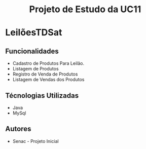 # <p align="center">Projeto de Estudo da UC11</p>
# LeilõesTDSat

## Funcionalidades
- Cadastro de Produtos Para Leilão.
- Listagem de Produtos
- Registro de Venda de Produtos
- Listagem de Vendas dos Produtos

## Técnologias Utilizadas
- Java
- MySql

## Autores
* Senac - Projeto Inicial
